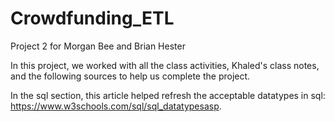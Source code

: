 # Crowdfunding_ETL
Project 2 for Morgan Bee and Brian Hester

In this project, we worked with all the class activities, Khaled's class notes, and the following sources to help us complete the project. 

In the sql section, this article helped refresh the acceptable datatypes in sql: https://www.w3schools.com/sql/sql_datatypesasp. 


